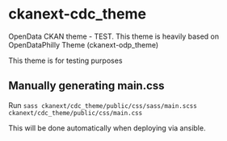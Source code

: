 ckanext-cdc_theme
=================

OpenData CKAN theme - TEST. This theme is heavily based on OpenDataPhilly Theme (ckanext-odp_theme)

This theme is for testing purposes

Manually generating main.css
----------------------------

Run `sass ckanext/cdc_theme/public/css/sass/main.scss ckanext/cdc_theme/public/css/main.css`

This will be done automatically when deploying via ansible.
